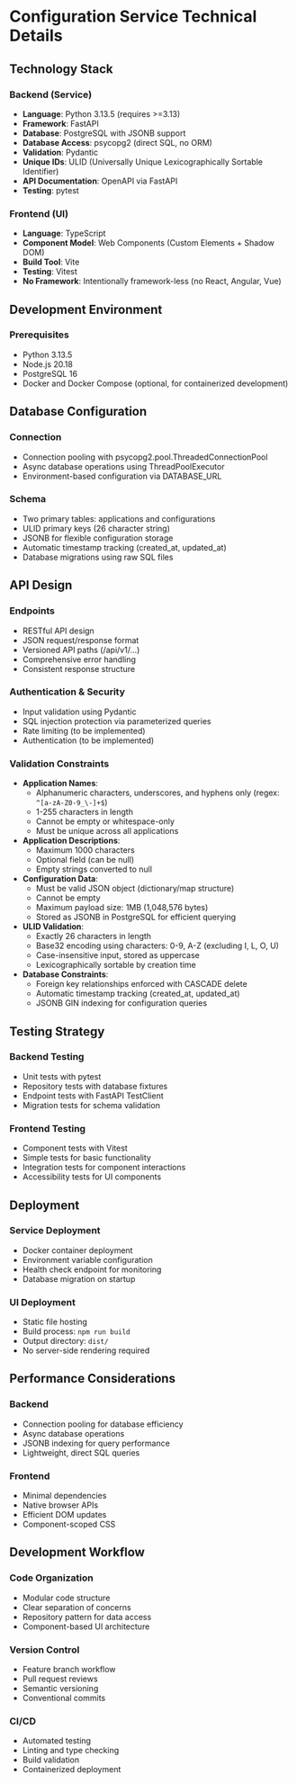 # Configuration Service Technical Details

## Technology Stack

### Backend (Service)
- **Language**: Python 3.13.5 (requires >=3.13)
- **Framework**: FastAPI
- **Database**: PostgreSQL with JSONB support
- **Database Access**: psycopg2 (direct SQL, no ORM)
- **Validation**: Pydantic
- **Unique IDs**: ULID (Universally Unique Lexicographically Sortable Identifier)
- **API Documentation**: OpenAPI via FastAPI
- **Testing**: pytest

### Frontend (UI)
- **Language**: TypeScript
- **Component Model**: Web Components (Custom Elements + Shadow DOM)
- **Build Tool**: Vite
- **Testing**: Vitest
- **No Framework**: Intentionally framework-less (no React, Angular, Vue)

## Development Environment

### Prerequisites
- Python 3.13.5
- Node.js 20.18
- PostgreSQL 16
- Docker and Docker Compose (optional, for containerized development)

## Database Configuration

### Connection
- Connection pooling with psycopg2.pool.ThreadedConnectionPool
- Async database operations using ThreadPoolExecutor
- Environment-based configuration via DATABASE_URL

### Schema
- Two primary tables: applications and configurations
- ULID primary keys (26 character string)
- JSONB for flexible configuration storage
- Automatic timestamp tracking (created_at, updated_at)
- Database migrations using raw SQL files

## API Design

### Endpoints
- RESTful API design
- JSON request/response format
- Versioned API paths (/api/v1/...)
- Comprehensive error handling
- Consistent response structure

### Authentication & Security
- Input validation using Pydantic
- SQL injection protection via parameterized queries
- Rate limiting (to be implemented)
- Authentication (to be implemented)

### Validation Constraints
- **Application Names**: 
  - Alphanumeric characters, underscores, and hyphens only (regex: `^[a-zA-Z0-9_\-]+$`)
  - 1-255 characters in length
  - Cannot be empty or whitespace-only
  - Must be unique across all applications
- **Application Descriptions**: 
  - Maximum 1000 characters
  - Optional field (can be null)
  - Empty strings converted to null
- **Configuration Data**: 
  - Must be valid JSON object (dictionary/map structure)
  - Cannot be empty
  - Maximum payload size: 1MB (1,048,576 bytes)
  - Stored as JSONB in PostgreSQL for efficient querying
- **ULID Validation**: 
  - Exactly 26 characters in length
  - Base32 encoding using characters: 0-9, A-Z (excluding I, L, O, U)
  - Case-insensitive input, stored as uppercase
  - Lexicographically sortable by creation time
- **Database Constraints**: 
  - Foreign key relationships enforced with CASCADE delete
  - Automatic timestamp tracking (created_at, updated_at)
  - JSONB GIN indexing for configuration queries

## Testing Strategy

### Backend Testing
- Unit tests with pytest
- Repository tests with database fixtures
- Endpoint tests with FastAPI TestClient
- Migration tests for schema validation

### Frontend Testing
- Component tests with Vitest
- Simple tests for basic functionality
- Integration tests for component interactions
- Accessibility tests for UI components

## Deployment

### Service Deployment
- Docker container deployment
- Environment variable configuration
- Health check endpoint for monitoring
- Database migration on startup

### UI Deployment
- Static file hosting
- Build process: `npm run build`
- Output directory: `dist/`
- No server-side rendering required

## Performance Considerations

### Backend
- Connection pooling for database efficiency
- Async database operations
- JSONB indexing for query performance
- Lightweight, direct SQL queries

### Frontend
- Minimal dependencies
- Native browser APIs
- Efficient DOM updates
- Component-scoped CSS

## Development Workflow

### Code Organization
- Modular code structure
- Clear separation of concerns
- Repository pattern for data access
- Component-based UI architecture

### Version Control
- Feature branch workflow
- Pull request reviews
- Semantic versioning
- Conventional commits

### CI/CD
- Automated testing
- Linting and type checking
- Build validation
- Containerized deployment
